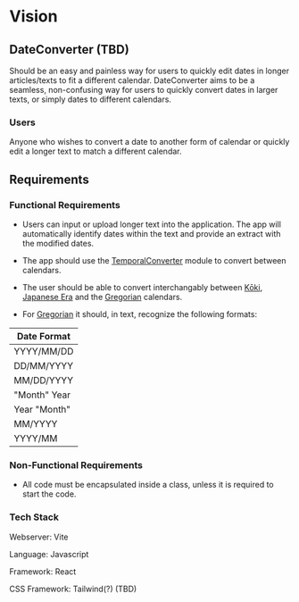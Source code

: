 # Vision

## DateConverter (TBD)

 Should be an easy and painless way for users to quickly edit dates in longer articles/texts to fit a different calendar.
 DateConverter aims to be a seamless, non-confusing way for users to quickly convert dates in larger texts, or simply dates to different calendars.

### Users

Anyone who wishes to convert a date to another form of calendar or quickly edit a longer text to match a different calendar.

## Requirements

### Functional Requirements

* Users can input or upload longer text into the application. The app will automatically identify dates within the text and provide an extract with the modified dates.

* The app should use the [TemporalConverter](https://github.com/IchanP/TemporalConverter) module to convert between calendars.

* The user should be able to convert interchangably between [Kōki](https://en.wikipedia.org/wiki/Japanese_imperial_year), [Japanese Era](https://en.wikipedia.org/wiki/Japanese_era_name) and the [Gregorian](https://en.wikipedia.org/wiki/Gregorian_calendar) calendars.

* For [Gregorian](https://en.wikipedia.org/wiki/Gregorian_calendar) it should, in text, recognize the following formats:

| Date Format     |
|-----------------|
| YYYY/MM/DD      |
| DD/MM/YYYY      |
| MM/DD/YYYY      |
| "Month" Year    |
| Year "Month"    |
| MM/YYYY         |
| YYYY/MM         |

### Non-Functional Requirements

* All code must be encapsulated inside a class, unless it is required to start the code.

### Tech Stack

Webserver: Vite

Language: Javascript

Framework: React

CSS Framework: Tailwind(?) (TBD)
